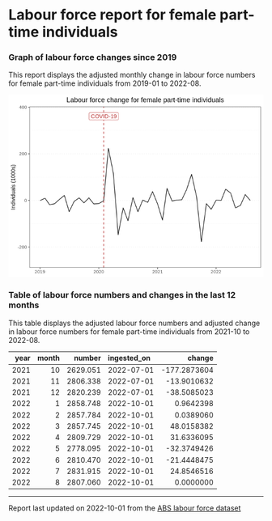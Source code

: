 Labour force report for female part-time individuals
================

### Graph of labour force changes since 2019

This report displays the adjusted monthly change in labour force numbers
for female part-time individuals from 2019-01 to 2022-08.

![](female_part-time_report_files/figure-gfm/unnamed-chunk-2-1.png)<!-- -->

### Table of labour force numbers and changes in the last 12 months

This table displays the adjusted labour force numbers and adjusted
change in labour force numbers for female part-time individuals from
2021-10 to 2022-08.

| year | month |   number | ingested_on |       change |
|-----:|------:|---------:|:------------|-------------:|
| 2021 |    10 | 2629.051 | 2022-07-01  | -177.2873604 |
| 2021 |    11 | 2806.338 | 2022-07-01  |  -13.9010632 |
| 2021 |    12 | 2820.239 | 2022-07-01  |  -38.5085023 |
| 2022 |     1 | 2858.748 | 2022-10-01  |    0.9642398 |
| 2022 |     2 | 2857.784 | 2022-10-01  |    0.0389060 |
| 2022 |     3 | 2857.745 | 2022-10-01  |   48.0158382 |
| 2022 |     4 | 2809.729 | 2022-10-01  |   31.6336095 |
| 2022 |     5 | 2778.095 | 2022-10-01  |  -32.3749426 |
| 2022 |     6 | 2810.470 | 2022-10-01  |  -21.4448475 |
| 2022 |     7 | 2831.915 | 2022-10-01  |   24.8546516 |
| 2022 |     8 | 2807.060 | 2022-10-01  |    0.0000000 |

------------------------------------------------------------------------

Report last updated on 2022-10-01 from the [ABS labour force
dataset](https://www.abs.gov.au/statistics/labour/employment-and-unemployment/labour-force-australia/latest-release)
